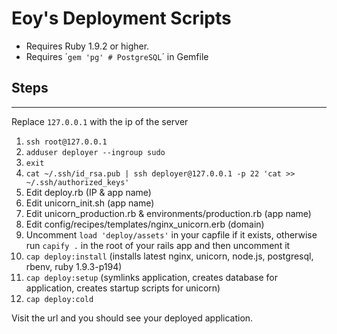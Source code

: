 # Eoy's Deployment Scripts

* Requires Ruby 1.9.2 or higher.
* Requires ´```gem 'pg' # PostgreSQL```´ in Gemfile

## Steps
--------

Replace `127.0.0.1` with the ip of the server

1. `ssh root@127.0.0.1`
2. `adduser deployer --ingroup sudo`
3. `exit`
4. `cat ~/.ssh/id_rsa.pub | ssh deployer@127.0.0.1 -p 22 'cat >> ~/.ssh/authorized_keys'`
5. Edit deploy.rb (IP & app name)
6. Edit unicorn_init.sh (app name)
7. Edit unicorn_production.rb & environments/production.rb (app name)
8. Edit config/recipes/templates/nginx_unicorn.erb (domain)
9. Uncomment `load 'deploy/assets'` in your capfile if it exists, otherwise run `capify .` in the root of your rails app and then uncomment it
10. `cap deploy:install` (installs latest nginx, unicorn, node.js, postgresql, rbenv, ruby 1.9.3-p194) 
11. `cap deploy:setup` (symlinks application, creates database for application, creates startup scripts for unicorn)
12. `cap deploy:cold`

Visit the url and you should see your deployed application.
